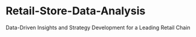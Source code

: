 # Retail-Store-Data-Analysis
Data-Driven Insights and Strategy Development for a Leading Retail Chain
